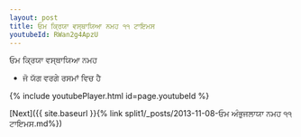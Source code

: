 ```yaml
---
layout: post
title: ਓਮ ਕ੍ਰਿਯਾ ਵਸ੍ਥਾਯਿਆ ਨਮਹ ੧੧ ਟਾਇਮਸ
youtubeId: RWan2g4ApzU
---
```

 
 
 ਓਮ ਕ੍ਰਿਯਾ ਵਸ੍ਥਾਯਿਆ ਨਮਹ  
 
 -  ਜੋ ਯੱਗ ਵਰਗੇ ਰਸਮਾਂ ਵਿਚ ਹੈ 
 
  
 
  
 
 
 
 
 
 


{% include youtubePlayer.html id=page.youtubeId %}
 
[Next]({{ site.baseurl }}{% link  split1/_posts/2013-11-08-ਓਮ ਅੰਭੁਜਲਾਯਾ ਨਮਹ ੧੧ ਟਾਇਮਸ.md%})
 
